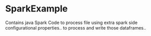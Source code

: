 # SparkExample
Contains java Spark Code to process file using extra  spark side  configurational properties.. to process and write those dataframes..
